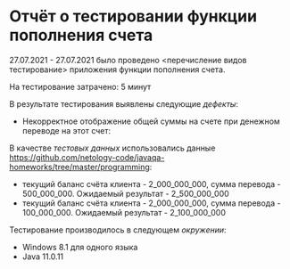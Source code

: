 # Отчёт о тестировании функции пополнения счета

27.07.2021 - 27.07.2021 было проведено <перечисление видов тестирование> приложения функции пополнения счета.


На тестирование затрачено: 5 минут

В результате тестирования выявлены следующие *дефекты*:

* Некорректное отображение общей суммы на счете при денежном переводе на этот счет:



В качестве *тестовых данных* использовались данные https://github.com/netology-code/javaqa-homeworks/tree/master/programming:

* текущий баланс счёта клиента - 2_000_000_000, сумма перевода - 500_000_000. Ожидаемый результат - 2_500_000_000
* текущий баланс счёта клиента - 2_000_000_000, сумма перевода - 100_000_000. Ожидаемый результат - 2_100_000_000

Тестирование производилось в следующем *окружении*:

* Windows 8.1 для одного языка
* Java 11.0.11